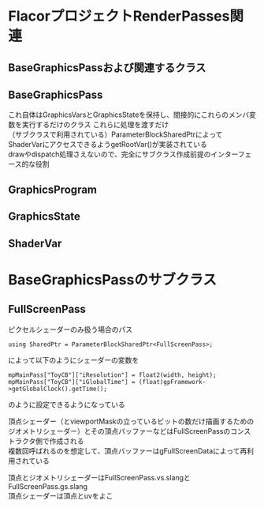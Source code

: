 # FlacorプロジェクトRenderPasses関連

## BaseGraphicsPassおよび関連するクラス

## BaseGraphicsPass
これ自体はGraphicsVarsとGraphicsStateを保持し、間接的にこれらのメンバ変数を実行するだけのクラス  これらに処理を渡すだけ  
（サブクラスで利用されている）ParameterBlockSharedPtrによってShaderVarにアクセスできるようgetRootVar()が実装されている  
drawやdispatch処理さえないので、完全にサブクラス作成前提のインターフェース的な役割  


## GraphicsProgram

## GraphicsState

## ShaderVar


# BaseGraphicsPassのサブクラス

## FullScreenPass
ピクセルシェーダーのみ扱う場合のパス  

    using SharedPtr = ParameterBlockSharedPtr<FullScreenPass>;
によって以下のようにシェーダーの変数を

    mpMainPass["ToyCB"]["iResolution"] = float2(width, height);
    mpMainPass["ToyCB"]["iGlobalTime"] = (float)gpFramework->getGlobalClock().getTime();  
のように設定できるようになっている    

頂点シェーダー（とviewportMaskの立っているビットの数だけ描画するためのジオメトリシェーダー）とその頂点バッファーなどはFullScreenPassのコンストラクタ側で作成される  
複数回呼ばれるのを想定して、頂点バッファーはgFullScreenDataによって再利用されている  

頂点とジオメトリシェーダーはFullScreenPass.vs.slangとFullScreenPass.gs.slang  
頂点シェーダーは頂点とuvをよこ
<!--stackedit_data:
eyJoaXN0b3J5IjpbLTE2MzcyMDk4Myw1NDE1NjQ4MTYsMjE5ND
I5MTE0LDE2MzI5MjkxMjIsMzI4NzY4MDY1LDEzMTAwMDQwMjgs
MTkzNDE4MzU4MSwtMjAwMDYzNDkzMSwxNjg3Nzk2NzkyLC0yMD
kxODAyMzY5XX0=
-->